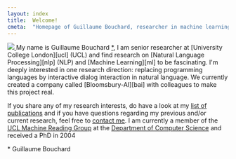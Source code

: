 ```yaml
---
layout: index
title:  Welcome!
cmeta:  "Homepage of Guillaume Bouchard, researcher in machine learning, natural language processing, artificial intelligence"
---
```


<a href="img/GuillaumeBouchard.jpg" style="cursor: default">
    <img id="portrait" src="img/GuillaumeBouchardChamechaude.jpg
        alt="Guillaume at the top of Chamechaude in Chartreuse montains, France"/>
</a>
My name is Guillaume Bouchard <a class="fnote" href="#fnote-name">*</a>,
I am senior researcher at [University College London][ucl] (UCL) and find
research on [Natural Language Processing][nlp] (NLP) and [Machine Learning][ml]
to be fascinating. I'm deeply interested in one research direction: replacing programming languages 
by interactive dialog interaction in natural language. We currently created a company called [Bloomsbury-AI][bai] with colleagues to
make this project real.

If you share any of my research interests, do have a look at
my [list of publications][pubs] and if you have questions regarding
my previous and/or current research, feel free to [contact me][contact].
I am currently a member of the [UCL Machine Reading Group][uclmr]
at the [Department of Computer Science][uclcs] and received a PhD in 2004

<p class="fnote" id="fnote-name">* Guillaume Bouchard</p>

[contact]:  /contact.html
[ml]:       https://en.wikipedia.org/wiki/Machine_learning
[nlp]:      https://en.wikipedia.org/wiki/Natural_language_processing
[pubs]:     /publications.html
[ucl]:      http://www.ucl.ac.uk/
[uclcs]:    http://www.cs.ucl.ac.uk/
[uclmr]:    http://mr.cs.ucl.ac.uk/
[bai]:      http://bloomsbury.ai/
